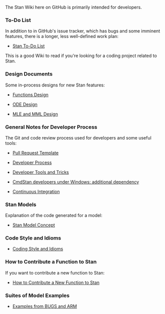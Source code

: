 The Stan Wiki here on GitHub is primarily intended for developers.

### To-Do List

In addition to in GitHub's issue tracker, which has bugs and some imminent features, there is a longer, less well-defined work plan:

* [Stan To-Do List](wiki/To-Do-List)

This is a good Wiki to read if you're looking for a coding project related to Stan.

### Design Documents

Some in-process designs for new Stan features:

* [Functions Design](wiki/Function-Syntax-and-Semantics-Design)

* [ODE Design](wiki/ODE-Integrator-Support)

* [MLE and MML Design](wiki/MLE-and-MML-Designn)

### General Notes for Developer Process

The Git and code review process used for developers and some useful tools:

* [Pull Request Template](wiki/Pull-Request-Template)

* [Developer Process](wiki/Developer-Process)

* [Developer Tools and Tricks](wiki/Developer-Tricks)

* [CmdStan developers under Windows: additional dependency](wiki/CmdStan-developers-under-Windows:-additional-dependency)

* [Continuous Integration](wiki/Continuous-Integration)

### Stan Models

Explanation of the code generated for a model:

* [Stan Model Concept](wiki/Model-Concept) 

### Code Style and Idioms

* [Coding Style and Idioms](wiki/Coding-Style-and-Idioms)

### How to Contribute a Function to Stan

If you want to contribute a new function to Stan:

* [How to Contribute a New Function to Stan](wiki/Contributing-New-Functions-to-Stan)

### Suites of Model Examples

* [Examples from BUGS and ARM](wiki/Example-Stan-Models)